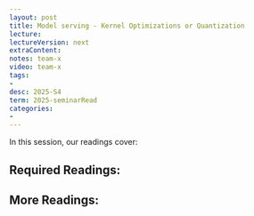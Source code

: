 ```yaml
---
layout: post
title: Model serving - Kernel Optimizations or Quantization
lecture: 
lectureVersion: next
extraContent: 
notes: team-x
video: team-x
tags:
- 
desc: 2025-S4
term: 2025-seminarRead
categories:
- 
---
```



In this session, our readings cover: 

## Required Readings: 


  


## More Readings: 

